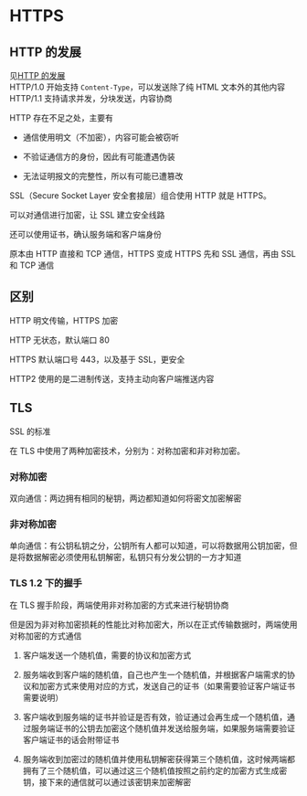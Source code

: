 # HTTPS

## HTTP 的发展

见[HTTP 的发展](https://developer.mozilla.org/zh-CN/docs/Web/HTTP/Basics_of_HTTP/Evolution_of_HTTP)  
HTTP/1.0 开始支持 `Content-Type`，可以发送除了纯 HTML 文本外的其他内容
HTTP/1.1 支持请求并发，分块发送，内容协商

HTTP 存在不足之处，主要有

- 通信使用明文（不加密），内容可能会被窃听

- 不验证通信方的身份，因此有可能遭遇伪装

- 无法证明报文的完整性，所以有可能已遭篡改

SSL（Secure Socket Layer 安全套接层）组合使用 HTTP 就是 HTTPS。

可以对通信进行加密，让 SSL 建立安全线路

还可以使用证书，确认服务端和客户端身份

原本由 HTTP 直接和 TCP 通信，HTTPS 变成 HTTPS 先和 SSL 通信，再由 SSL 和 TCP 通信

## 区别

HTTP 明文传输，HTTPS 加密

HTTP 无状态，默认端口 80

HTTPS 默认端口号 443，以及基于 SSL，更安全

HTTP2 使用的是二进制传送，支持主动向客户端推送内容

## TLS

SSL 的标准

在 TLS 中使用了两种加密技术，分别为：对称加密和非对称加密。

### 对称加密

双向通信：两边拥有相同的秘钥，两边都知道如何将密文加密解密

### 非对称加密

单向通信：有公钥私钥之分，公钥所有人都可以知道，可以将数据用公钥加密，但是将数据解密必须使用私钥解密，私钥只有分发公钥的一方才知道

### TLS 1.2 下的握手

在 TLS 握手阶段，两端使用非对称加密的方式来进行秘钥协商  

但是因为非对称加密损耗的性能比对称加密大，所以在正式传输数据时，两端使用对称加密的方式通信

1.  客户端发送一个随机值，需要的协议和加密方式

2.  服务端收到客户端的随机值，自己也产生一个随机值，并根据客户端需求的协议和加密方式来使用对应的方式，发送自己的证书（如果需要验证客户端证书需要说明）

3.  客户端收到服务端的证书并验证是否有效，验证通过会再生成一个随机值，通过服务端证书的公钥去加密这个随机值并发送给服务端，如果服务端需要验证客户端证书的话会附带证书

4.  服务端收到加密过的随机值并使用私钥解密获得第三个随机值，这时候两端都拥有了三个随机值，可以通过这三个随机值按照之前约定的加密方式生成密钥，接下来的通信就可以通过该密钥来加密解密
